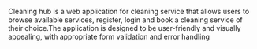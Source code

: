 Cleaning hub is a web application for cleaning service that allows users to browse available services, register, login and book a cleaning service of their choice.The application is designed to be user-friendly and visually appealing, with appropriate  form validation and error handling
